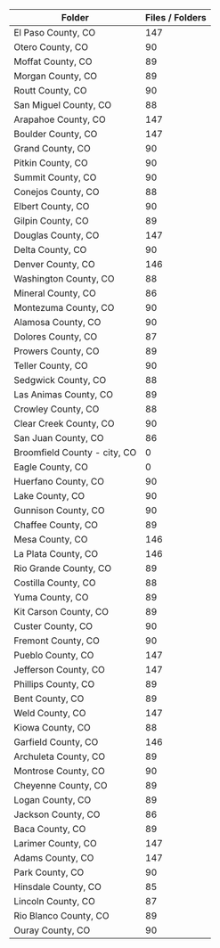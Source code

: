 | Folder                       |   Files / Folders |
|------------------------------|-------------------|
| El Paso County, CO           |               147 |
| Otero County, CO             |                90 |
| Moffat County, CO            |                89 |
| Morgan County, CO            |                89 |
| Routt County, CO             |                90 |
| San Miguel County, CO        |                88 |
| Arapahoe County, CO          |               147 |
| Boulder County, CO           |               147 |
| Grand County, CO             |                90 |
| Pitkin County, CO            |                90 |
| Summit County, CO            |                90 |
| Conejos County, CO           |                88 |
| Elbert County, CO            |                90 |
| Gilpin County, CO            |                89 |
| Douglas County, CO           |               147 |
| Delta County, CO             |                90 |
| Denver County, CO            |               146 |
| Washington County, CO        |                88 |
| Mineral County, CO           |                86 |
| Montezuma County, CO         |                90 |
| Alamosa County, CO           |                90 |
| Dolores County, CO           |                87 |
| Prowers County, CO           |                89 |
| Teller County, CO            |                90 |
| Sedgwick County, CO          |                88 |
| Las Animas County, CO        |                89 |
| Crowley County, CO           |                88 |
| Clear Creek County, CO       |                90 |
| San Juan County, CO          |                86 |
| Broomfield County - city, CO |                 0 |
| Eagle County, CO             |                 0 |
| Huerfano County, CO          |                90 |
| Lake County, CO              |                90 |
| Gunnison County, CO          |                90 |
| Chaffee County, CO           |                89 |
| Mesa County, CO              |               146 |
| La Plata County, CO          |               146 |
| Rio Grande County, CO        |                89 |
| Costilla County, CO          |                88 |
| Yuma County, CO              |                89 |
| Kit Carson County, CO        |                89 |
| Custer County, CO            |                90 |
| Fremont County, CO           |                90 |
| Pueblo County, CO            |               147 |
| Jefferson County, CO         |               147 |
| Phillips County, CO          |                89 |
| Bent County, CO              |                89 |
| Weld County, CO              |               147 |
| Kiowa County, CO             |                88 |
| Garfield County, CO          |               146 |
| Archuleta County, CO         |                89 |
| Montrose County, CO          |                90 |
| Cheyenne County, CO          |                89 |
| Logan County, CO             |                89 |
| Jackson County, CO           |                86 |
| Baca County, CO              |                89 |
| Larimer County, CO           |               147 |
| Adams County, CO             |               147 |
| Park County, CO              |                90 |
| Hinsdale County, CO          |                85 |
| Lincoln County, CO           |                87 |
| Rio Blanco County, CO        |                89 |
| Ouray County, CO             |                90 |